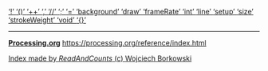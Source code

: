 [ ‘!’ ](https://processing.org/reference/logicalNOT.html)	[ ‘()’ ](https://processing.org/reference/parentheses.html)	[ ‘++’ ](https://processing.org/reference/increment.html)	[ ‘,’ ](https://processing.org/reference/comma.html)	[ ‘//’ ](https://processing.org/reference/comment.html)	[ ‘;’ ](https://processing.org/reference/semicolon.html)	[ ‘=’ ](https://processing.org/reference/assign.html)	[ ‘background’ ](https://processing.org/reference/background_.html)	[ ‘draw’ ](https://processing.org/reference/draw_.html)	[ ‘frameRate’ ](https://processing.org/reference/frameRate.html)	[ ‘int’ ](https://processing.org/reference/int.html)	[ ‘line’ ](https://processing.org/reference/line_.html)	[ ‘setup’ ](https://processing.org/reference/setup_.html)	[ ‘size’ ](https://processing.org/reference/size_.html)	[ ‘strokeWeight’ ](https://processing.org/reference/strokeWeight_.html)	[ ‘void’ ](https://processing.org/reference/void.html)	[ ‘{}’ ](https://processing.org/reference/curlybraces.html)	


----
[__Processing.org__](http://Processing.org/) <https://processing.org/reference/index.html>


[Index made by _ReadAndCounts_ (c) Wojciech Borkowski](https://github.com/borkowsk/bookProcessingEN/tree/main/33_extensions/readandcounts)

